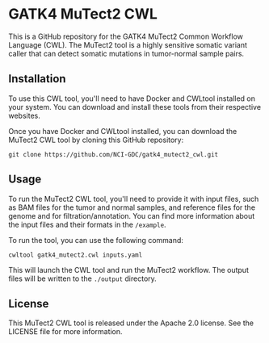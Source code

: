# GATK4 MuTect2 CWL

This is a GitHub repository for the GATK4 MuTect2 Common Workflow Language (CWL). The MuTect2 tool is a highly sensitive somatic variant caller that can detect somatic mutations in tumor-normal sample pairs.

## Installation

To use this CWL tool, you'll need to have Docker and CWLtool installed on your system. You can download and install these tools from their respective websites.

Once you have Docker and CWLtool installed, you can download the MuTect2 CWL tool by cloning this GitHub repository:

```
git clone https://github.com/NCI-GDC/gatk4_mutect2_cwl.git
```

## Usage

To run the MuTect2 CWL tool, you'll need to provide it with input files, such as BAM files for the tumor and normal samples, and reference files for the genome and for filtration/annotation. You can find more information about the input files and their formats in the `/example`.

To run the tool, you can use the following command:

```
cwltool gatk4_mutect2.cwl inputs.yaml
```

This will launch the CWL tool and run the MuTect2 workflow. The output files will be written to the `./output` directory.

## License

This MuTect2 CWL tool is released under the Apache 2.0 license. See the LICENSE file for more information.